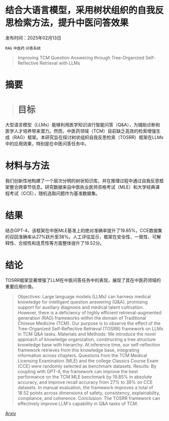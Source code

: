 # 结合大语言模型，采用树状组织的自我反思检索方法，提升中医问答效果

发布时间：2025年02月13日

`RAG` `中医药` `问答系统`

> Improving TCM Question Answering through Tree-Organized Self-Reflective Retrieval with LLMs

# 摘要

> # 目标
大型语言模型（LLMs）能够利用医学知识进行智能问答（Q&A），为辅助诊断和医学人才培养带来潜力。然而，中医药领域（TCM）目前缺乏高效的检索增强生成（RAG）框架。本研究旨在探讨树状组织自我反思检索（TOSRR）框架在LLMs中的应用效果，特别是在中医问答任务中。
# 材料与方法
我们创新性地构建了一个层次分明的树状知识库，并在推理过程中通过自我反思框架整合跨章节信息。研究数据来自中医执业医师资格考试（MLE）和大学经典课程考试（CCE），随机选取问题作为基准数据集。
# 结果
结合GPT-4，该框架在中医MLE基准上的绝对准确率提升了19.85%，CCE数据集的召回准确率从27%跃升至38%。人工评估显示，框架在安全性、一致性、可解释性、合规性和连贯性等方面整体提升了18.52分。
# 结论
TOSRR框架显著增强了LLM在中医问答任务中的表现，展现了其在中医药领域的重要应用价值。


> Objectives: Large language models (LLMs) can harness medical knowledge for intelligent question answering (Q&A), promising support for auxiliary diagnosis and medical talent cultivation. However, there is a deficiency of highly efficient retrieval-augmented generation (RAG) frameworks within the domain of Traditional Chinese Medicine (TCM). Our purpose is to observe the effect of the Tree-Organized Self-Reflective Retrieval (TOSRR) framework on LLMs in TCM Q&A tasks.
  Materials and Methods: We introduce the novel approach of knowledge organization, constructing a tree structure knowledge base with hierarchy. At inference time, our self-reflection framework retrieves from this knowledge base, integrating information across chapters. Questions from the TCM Medical Licensing Examination (MLE) and the college Classics Course Exam (CCE) were randomly selected as benchmark datasets.
  Results: By coupling with GPT-4, the framework can improve the best performance on the TCM MLE benchmark by 19.85% in absolute accuracy, and improve recall accuracy from 27% to 38% on CCE datasets. In manual evaluation, the framework improves a total of 18.52 points across dimensions of safety, consistency, explainability, compliance, and coherence.
  Conclusion: The TOSRR framework can effectively improve LLM's capability in Q&A tasks of TCM.

[Arxiv](https://arxiv.org/abs/2502.09156)